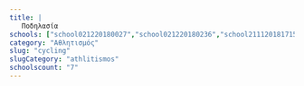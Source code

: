 ```yaml
---
title: |
   Ποδηλασία
schools: ["school021220180027","school021220180236","school211120181715","school181120182120","school021220180222"]
category: "Αθλητισμός"
slug: "cycling"
slugCategory: "athlitismos"
schoolscount: "7"
---
```


